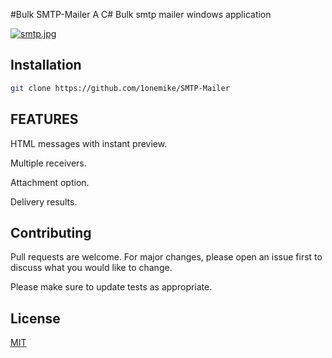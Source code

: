 #Bulk SMTP-Mailer
A C# Bulk smtp mailer windows application

[![smtp.jpg](https://i.postimg.cc/FRMGp86D/smtp.jpg)](https://postimg.cc/R6TcVs4H)


## Installation
```bash
git clone https://github.com/1onemike/SMTP-Mailer
```
## FEATURES
HTML messages with instant preview.

Multiple receivers.

Attachment option.

Delivery results.


## Contributing
Pull requests are welcome. For major changes, please open an issue first to discuss what you would like to change.

Please make sure to update tests as appropriate.

## License
[MIT](https://choosealicense.com/licenses/mit/)

